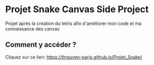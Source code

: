 # Projet Snake Canvas Side Project

Projet après la création du tetris afin d'améliorer mon code et ma connaissance des canvas
## Comment y accéder ?

Cliquez sur ce lien: https://tlnguyen-paris.github.io/Projet_Snake/
